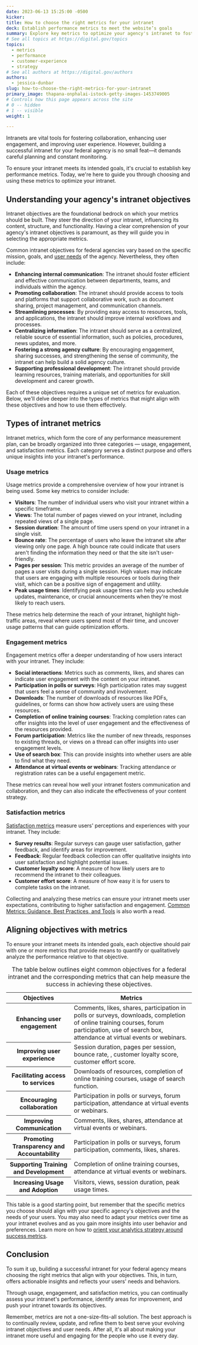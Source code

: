 ```yaml
---
date: 2023-06-13 15:25:00 -0500
kicker: 
title: How to choose the right metrics for your intranet
deck: Establish performance metrics to meet the website’s goals
summary: Explore key metrics to optimize your agency's intranet to foster improved user engagement, experience, and overall satisfaction.
# See all topics at https://digital.gov/topics
topics:
  - metrics
  - performance
  - customer-experience
  - strategy
# See all authors at https://digital.gov/authors
authors:
  - jessica-dunbar
slug: how-to-choose-the-right-metrics-for-your-intranet
primary_image: thapana-onphalai-istock-getty-images-1453749005
# Controls how this page appears across the site
# 0 -- hidden
# 1 -- visible
weight: 1

---
```


Intranets are vital tools for fostering collaboration, enhancing user engagement, and improving user experience. However, building a successful intranet for your federal agency is no small feat—it demands careful planning and constant monitoring.

To ensure your intranet meets its intended goals, it's crucial to establish key performance metrics. Today, we're here to guide you through choosing and using these metrics to optimize your intranet.

## Understanding your agency's intranet objectives

Intranet objectives are the foundational bedrock on which your metrics should be built. They steer the direction of your intranet, influencing its content, structure, and functionality. Having a clear comprehension of your agency's intranet objectives is paramount, as they will guide you in selecting the appropriate metrics.

Common intranet objectives for federal agencies vary based on the specific mission, goals, and [user needs](https://digital.gov/2015/07/20/the-content-corner-determining-your-users-needs/) of the agency. Nevertheless, they often include:

* **Enhancing internal communication**: The intranet should foster efficient and effective communication between departments, teams, and individuals within the agency.
* **Promoting collaboration**: The intranet should provide access to tools and platforms that support collaborative work, such as document sharing, project management, and communication channels.
* **Streamlining processes**: By providing easy access to resources, tools, and applications, the intranet should improve internal workflows and processes.
* **Centralizing information**: The intranet should serve as a centralized, reliable source of essential information, such as policies, procedures, news updates, and more.
* **Fostering a strong agency culture**: By encouraging engagement, sharing successes, and strengthening the sense of community, the intranet can help build a solid agency culture.
* **Supporting professional development**: The intranet should provide learning resources, training materials, and opportunities for skill development and career growth.

Each of these objectives requires a unique set of metrics for evaluation. Below, we'll delve deeper into the types of metrics that might align with these objectives and how to use them effectively.

## Types of intranet metrics

Intranet metrics, which form the core of any performance measurement plan, can be broadly organized into three categories — usage, engagement, and satisfaction metrics. Each category serves a distinct purpose and offers unique insights into your intranet's performance. 

### Usage metrics

Usage metrics provide a comprehensive overview of how your intranet is being used. Some key metrics to consider include:

* **Visitors**: The number of individual users who visit your intranet within a specific timeframe.
* **Views**: The total number of pages viewed on your intranet, including repeated views of a single page.
* **Session duration**: The amount of time users spend on your intranet in a single visit.
* **Bounce rate**: The percentage of users who leave the intranet site after viewing only one page. A high bounce rate could indicate that users aren't finding the information they need or that the site isn't user-friendly.
* **Pages per session**: This metric provides an average of the number of pages a user visits during a single session. High values may indicate that users are engaging with multiple resources or tools during their visit, which can be a positive sign of engagement and utility.
* **Peak usage times**: Identifying peak usage times can help you schedule updates, maintenance, or crucial announcements when they're most likely to reach users.

These metrics help determine the reach of your intranet, highlight high-traffic areas, reveal where users spend most of their time, and uncover usage patterns that can guide optimization efforts.

### Engagement metrics

Engagement metrics offer a deeper understanding of how users interact with your intranet. They include:

* **Social interactions**: Metrics such as comments, likes, and shares can indicate user engagement with the content on your intranet.
* **Participation in polls or surveys**: High participation rates may suggest that users feel a sense of community and involvement.
* **Downloads**: The number of downloads of resources like PDFs, guidelines, or forms can show how actively users are using these resources.
* **Completion of online training courses**: Tracking completion rates can offer insights into the level of user engagement and the effectiveness of the resources provided.
* **Forum participation**: Metrics like the number of new threads, responses to existing threads, or views on a thread can offer insights into user engagement levels.
* **Use of search box**: This can provide insights into whether users are able to find what they need.
* **Attendance at virtual events or webinars**: Tracking attendance or registration rates can be a useful engagement metric.

These metrics can reveal how well your intranet fosters communication and collaboration, and they can also indicate the effectiveness of your content strategy.

### Satisfaction metrics

[Satisfaction metrics](https://digital.gov/2016/08/05/csat-nps-ces-3-easy-ways-to-measure-customer-experience-cx/) measure users' perceptions and experiences with your intranet. They include:

* **Survey results**: Regular surveys can gauge user satisfaction, gather feedback, and identify areas for improvement.
* **Feedback**: Regular feedback collection can offer qualitative insights into user satisfaction and highlight potential issues.
* **Customer loyalty score**: A measure of how likely users are to recommend the intranet to their colleagues.
* **Customer effort score**: A measure of how easy it is for users to complete tasks on the intranet.

Collecting and analyzing these metrics can ensure your intranet meets user expectations, contributing to higher satisfaction and engagement. [Common Metrics: Guidance, Best Practices, and Tools](https://digital.gov/2013/07/15/digital-metrics-for-federal-agencies/#part-1) is also worth a read.

## Aligning objectives with metrics

To ensure your intranet meets its intended goals, each objective should pair with one or more metrics that provide means to quantify or qualitatively analyze the performance relative to that objective.

<table class="usa-table usa-table--borderless">
<caption>The table below outlines eight common objectives for a federal intranet and the corresponding metrics that can help measure the success in achieving these objectives.</caption>
  <thead>
    <tr>
      <th scope="col">Objectives</th>
      <th scope="col">Metrics</th>
    </tr>
  </thead>
  <tbody>
    <tr>
      <th scope="row">Enhancing user engagement</th>
<td>Comments, likes, shares, participation in polls or surveys, downloads, completion of online training courses, forum participation, use of search box, attendance at virtual events or webinars.</td>
    </tr>
    <tr>
      <th scope="row">Improving user experience</th>
<td>Session duration, pages per session, bounce rate, , customer loyalty score, customer effort score.</td>
    </tr>
    <tr>
      <th scope="row">Facilitating access to services</th>
<td>Downloads of resources, completion of online training courses, usage of search function.</td>
    </tr>
    <tr>
      <th scope="row">Encouraging collaboration</th>
<td>Participation in polls or surveys, forum participation, attendance at virtual events or webinars.</td>
    </tr>
    <tr>
      <th scope="row">Improving Communication</th>
<td>Comments, likes, shares, attendance at virtual events or webinars.</td>
    </tr>
    <tr>
      <th scope="row">Promoting Transparency and Accountability</th>
<td>Participation in polls or surveys, forum participation, comments, likes, shares.</td>
    </tr>
    <tr>
      <th scope="row">Supporting Training and Development</th>
<td>Completion of online training courses, attendance at virtual events or webinars.</td>
    </tr>
    <tr>
      <th scope="row">Increasing Usage and Adoption</th>
<td>Visitors, views, session duration, peak usage times.</td>
    </tr>
  </tbody>
</table>

This table is a good starting point, but remember that the specific metrics you choose should align with your specific agency's objectives and the needs of your users. You may also need to adapt your metrics over time as your intranet evolves and as you gain more insights into user behavior and preferences. Learn more on how to [orient your analytics strategy around success metrics](https://digital.gov/event/2020/06/24/dap-learning-series-shifting-your-metrics/).

## Conclusion

To sum it up, building a successful intranet for your federal agency means choosing the right metrics that align with your objectives. This, in turn, offers actionable insights and reflects your users' needs and behaviors.

Through usage, engagement, and satisfaction metrics, you can continually assess your intranet's performance, identify areas for improvement, and push your intranet towards its objectives.

Remember, metrics are not a one-size-fits-all solution. The best approach is to continually review, update, and refine them to best serve your evolving intranet objectives and user needs. After all, it's all about making your intranet more useful and engaging for the people who use it every day.
